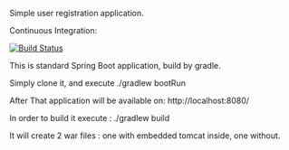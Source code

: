 Simple user registration application.

Continuous Integration:

[![Build Status](https://snap-ci.com/lukasz-szewc/simple-registration-app/branch/master/build_image)](https://snap-ci.com/lukasz-szewc/simple-registration-app/branch/master)

This is standard Spring Boot application, build by gradle.

Simply clone it, and execute ./gradlew bootRun    

After That application will be available on: http://localhost:8080/



In order to build it execute : ./gradlew build 

It will create 2 war files : one with embedded tomcat inside, one without.


